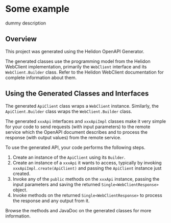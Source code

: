 # Some example

dummy description


## Overview
This project was generated using the Helidon OpenAPI Generator.

The generated classes use the programming model from the Helidon WebClient implementation, primarily the `WebClient` interface and its
`WebClient.Builder` class. Refer to the Helidon WebClient documentation for complete information about them.

## Using the Generated Classes and Interfaces
The generated `ApiClient` class wraps a `WebClient` instance. Similarly, the `ApiClient.Builder` class wraps the `WebClient.Builder` class.

The generated `xxxApi` interfaces and `xxxApiImpl` classes make it very simple for your code to send requests (with input parameters) to the remote service which the OpenAPI document describes and to process the response (with output values) from the remote service.

To use the generated API, your code performs the following steps.

1. Create an instance of the `ApiClient` using its `Builder`.
2. Create an instance of a `xxxApi` it wants to access, typically by invoking `xxxApiImpl.create(ApiClient)` and passing the `ApiClient` instance just created.
3. Invoke any of the `public` methods on the `xxxApi` instance, passing the input parameters and saving the returned `Single<WebClientResponse>` object.
4. Invoke methods on the returned `Single<WebClientResponse>` to process the response and any output from it.

Browse the methods and JavaDoc on the generated classes for more information.
